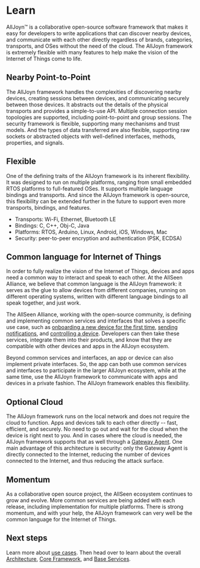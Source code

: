 # Learn

AllJoyn&trade; is a collaborative open-source software framework that makes 
it easy for developers to write applications that can discover nearby 
devices, and communicate with each other directly regardless of brands, 
categories, transports, and OSes without the need of the cloud. The AllJoyn 
framework is extremely flexible with many features to help  make the 
vision of the Internet of Things come to life.

## Nearby Point-to-Point

The AllJoyn framework handles the complexities of discovering nearby devices, 
creating sessions between devices, and communicating securely between those 
devices.  It abstracts out the details of the physical transports and provides 
a simple-to-use API. Multiple connection session topologies are supported, 
including point-to-point and group sessions. The security framework is flexible, 
supporting many mechanisms and trust models. And the types of data transferred 
are also flexible, supporting raw sockets or abstracted objects with well-defined 
interfaces, methods, properties, and signals.

## Flexible

One of the defining traits of the AllJoyn framework is its inherent flexibility.  
It was designed to run on multiple platforms, ranging from small embedded RTOS 
platforms to full-featured OSes. It supports multiple language bindings and
transports. And since the AllJoyn framework is open-source, this flexibility
can be extended further in the future to support even more transports, bindings,
and features.

* Transports: Wi-Fi, Ethernet, Bluetooth LE
* Bindings: C, C++, Obj-C, Java
* Platforms: RTOS, Arduino, Linux, Android, iOS, Windows, Mac
* Security: peer-to-peer encryption and authentication (PSK, ECDSA)

## Common language for Internet of Things

In order to fully realize the vision of the Internet of Things, devices and apps
need a common way to interact and speak to each other.  At the AllSeen Alliance, 
we believe that common language is the AllJoyn framework: it serves as the glue 
to allow devices from different companies, running on different operating systems, 
written with different language bindings to all speak together, and just work.

The AllSeen Alliance, working with the open-source community, is defining and 
implementing common services and interfaces that solves a specific use case, 
such as [onboarding a new device for the first time][onboarding], 
[sending notifications][notifs], and [controlling a device][controlpanel]. 
Developers can then take these services, integrate them into their products, 
and know that they are compatible with other devices and apps in the AllJoyn 
ecosystem.

Beyond common services and interfaces, an app or device can also implement 
private interfaces. So, the app can both use common services and interfaces
to participate in the larger AllJoyn ecosystem, while at the same time, use
the AllJoyn framework to communicate with apps and devices in a private fashion. 
The AllJoyn framework enables this flexibility.

## Optional Cloud

The AllJoyn framework runs on the local network and does not require the cloud 
to function. Apps and devices talk to each other directly -- fast, efficient, and
securely. No need to go out and wait for the cloud when the device is right
next to you. And in cases where the cloud is needed, the AllJoyn framework 
supports that as well through a [Gateway Agent][gateway-agent].  One main
advantage of this architecture is security: only the Gateway Agent is directly
connected to the Internet, reducing the number of devices connected to the
Internet, and thus reducing the attack surface.

## Momentum

As a collaborative open source project, the AllSeen ecosystem continues
to grow and evolve. More common services are being added with each release,
including implementation for multiple platforms. There is strong momentum, 
and with your help, the AllJoyn framework can very well be the common 
language for the Internet of Things.

## Next steps

Learn more about [use cases][use-cases]. Then head over to learn about the 
overall [Architecture][arch], [Core Framework][core], and [Base Services][services].

[onboarding]: /learn/base-services/onboarding
[notifs]: /learn/base-services/notification
[controlpanel]: /learn/base-services/controlpanel
[gateway-agent]: https://wiki.allseenalliance.org/gateway/gatewayagent

[use-cases]: /learn/use-cases
[arch]: /learn/architecture
[core]: /learn/core
[services]: /learn/base-services
